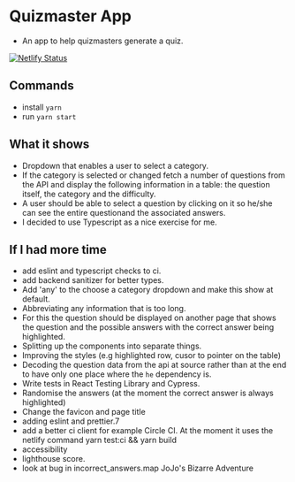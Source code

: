 # Quizmaster App
- An app to help quizmasters generate a quiz.

[![Netlify Status](https://api.netlify.com/api/v1/badges/53180c2e-e4d9-4657-8e3d-f2c69fb38016/deploy-status)](https://app.netlify.com/sites/mystifying-roentgen-274bc4/deploys)

## Commands
- install `yarn `
- run `yarn start`

## What it shows
- Dropdown that enables a user to select a category. 
- If the category is selected or changed fetch a number of questions from the API and display the following information in a table: the question itself, the category and the difficulty. 
- A user should be able to select a question by clicking on it so he/she can see the entire questionand the associated answers.
- I decided to use Typescript as a nice exercise for me.

## If I had more time
- add eslint and typescript checks to ci. 
- add backend sanitizer for better types.
- Add 'any' to the choose a category dropdown and make this show at default.
- Abbreviating any information that is too long. 
- For this the question should be displayed on another page that shows the question and the possible answers with the correct answer being highlighted.
- Splitting up the components into separate things. 
- Improving the styles (e.g highlighted row, cusor to pointer on the table)
- Decoding the question data from the api at source rather than at the end to have only one place where the `he` dependency is.
- Write tests in React Testing Library and Cypress.
- Randomise the answers (at the moment the correct answer is always highlighted) 
- Change the favicon and page title
- adding eslint and prettier.7
- add a better ci client for example Circle CI. At the moment it uses the netlify command yarn test:ci && yarn build
- accessibility
- lighthouse score.
- look at bug in incorrect_answers.map JoJo&#039;s Bizarre Adventure 